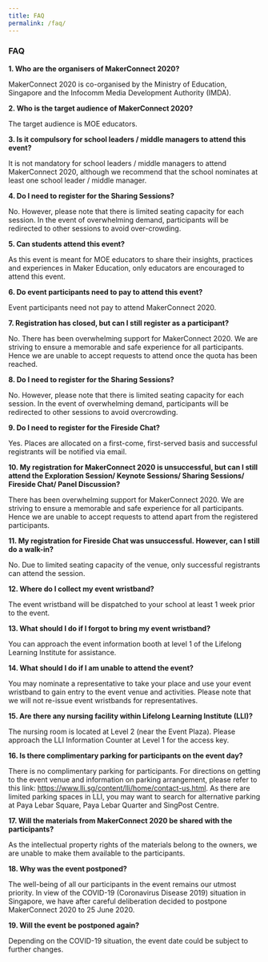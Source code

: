 ```yaml
---
title: FAQ
permalink: /faq/
---
```


<!-- .slide: style="text-align: left;"> -->  

### **FAQ**

**1. Who are the organisers of MakerConnect 2020?**

MakerConnect 2020 is co-organised by the Ministry of Education, Singapore and the Infocomm Media Development Authority (IMDA).

**2. Who is the target audience of MakerConnect 2020?**

The target audience is MOE educators.

**3. Is it compulsory for school leaders / middle managers to attend this event?**

It is not mandatory for school leaders / middle managers to attend MakerConnect 2020, although we recommend that the school nominates at least one school leader / middle manager.

**4. Do I need to register for the Sharing Sessions?**

No. However, please note that there is limited seating capacity for each session. In the event of overwhelming demand, participants will be redirected to other sessions to avoid over-crowding.

**5. Can students attend this event?**

As this event is meant for MOE educators to share their insights, practices and experiences in Maker Education, only educators are encouraged to attend this event.

**6. Do event participants need to pay to attend this event?**

Event participants need not pay to attend MakerConnect 2020.

**7. Registration has closed, but can I still register as a participant?**

No. There has been overwhelming support for MakerConnect 2020. We are striving to ensure a memorable and safe experience for all participants. Hence we are unable to accept requests to attend once the quota has been reached.

**8. Do I need to register for the Sharing Sessions?**

No. However, please note that there is limited seating capacity for each session. In the event of overwhelming demand, participants will be redirected to other sessions to avoid overcrowding.

**9. Do I need to register for the Fireside Chat?**

Yes. Places are allocated on a first-come, first-served basis and successful registrants will be notified via email.

**10. My registration for MakerConnect 2020 is unsuccessful, but can I still attend the Exploration Session/ Keynote Sessions/ Sharing Sessions/ Fireside Chat/ Panel Discussion?**

There has been overwhelming support for MakerConnect 2020. We are striving to ensure a memorable and safe experience for all participants. Hence we are unable to accept requests to attend apart from the registered participants.

**11. My registration for Fireside Chat was unsuccessful. However, can I still do a walk-in?**

No. Due to limited seating capacity of the venue, only successful registrants can attend the session. 

**12. Where do I collect my event wristband?**

The event wristband will be dispatched to your school at least 1 week prior to the event.

**13. What should I do if I forgot to bring my event wristband?**

You can approach the event information booth at level 1 of the Lifelong Learning Institute for assistance. 

**14. What should I do if I am unable to attend the event?**

You may nominate a representative to take your place and use your event wristband to gain entry to the event venue and activities. Please note that we will not re-issue event wristbands for representatives. 

**15. Are there any nursing facility within Lifelong Learning Institute (LLI)?**

The nursing room is located at Level 2 (near the Event Plaza). Please approach the LLI Information Counter at Level 1 for the access key.

**16. Is there complimentary parking for participants on the event day?**

There is no complimentary parking for participants. For directions on getting to the event venue and information on parking arrangement, please refer to this link: https://www.lli.sg/content/lli/home/contact-us.html. As there are limited parking spaces in LLI, you may want to search for alternative parking at Paya Lebar Square, Paya Lebar Quarter and SingPost Centre.

**17. Will the materials from MakerConnect 2020 be shared with the participants?**

As the intellectual property rights of the materials belong to the owners, we are unable to make them available to the participants.

**18. Why was the event postponed?**

The well-being of all our participants in the event remains our utmost priority. In view of the COVID-19 (Coronavirus Disease 2019) situation in Singapore, we have after careful deliberation decided to postpone MakerConnect 2020 to 25 June 2020.

**19. Will the event be postponed again?**

Depending on the COVID-19 situation, the event date could be subject to further changes.
